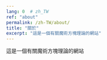 ```yaml
---
lang: 0  # zh_TW
ref: "about"
permalink: /zh-TW/about/
title: "關於"
excerpt: "這是一個有關魔術方塊理論的網站"
---
```


這是一個有關魔術方塊理論的網站
